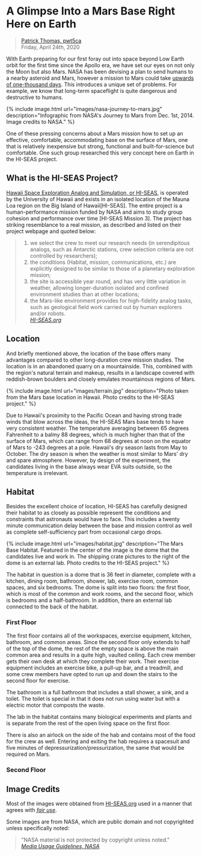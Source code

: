 # A Glimpse Into a Mars Base Right Here on Earth

> [Patrick Thomas, pwt5ca](https://github.com/patthomasrick)  
> Friday, April 24th, 2020

With Earth preparing for our first foray out into space beyond Low Earth orbit for the first time since the Apollo era, we have set our eyes on not only the Moon but also Mars. NASA has been devising a plan to send humans to a nearby asteroid and Mars, however a mission to Mars could take [upwards of one-thousand days](https://nvite.jsc.nasa.gov/presentations/b2/D1_Mars_Connolly.pdf). This introduces a unique set of problems. For example, we know that long-term spaceflight is quite dangerous and destructive to humans.

{% include image.html url="images/nasa-journey-to-mars.jpg" description="Infographic from NASA's Journey to Mars from Dec. 1st, 2014. Image credits to NASA." %}

One of these pressing concerns about a Mars mission how to set up an effective, comfortable, accommodating base on the surface of Mars, one that is relatively inexpensive but strong, functional and built-for-science but comfortable. One such group researched this very concept here on Earth in the HI-SEAS project.

## What is the HI-SEAS Project?

[Hawaii Space Exploration Analog and Simulation, or HI-SEAS](https://hi-seas.org/), is operated by the University of Hawaii and exists in an isolated location of the Mauna Loa region on the Big Island of Hawaii[HI-SEAS]. The entire project is a human-performance mission funded by NASA and aims to study group cohesion and performance over time [HI-SEAS Mission 3]. The project has striking resemblance to a real mission, as described and listed on their project webpage and quoted below:

> 1. we select the crew to meet our research needs (in serendipitous analogs, such as Antarctic stations, crew selection criteria are not controlled by researchers);
> 2. the conditions (Habitat, mission, communications, etc.) are explicitly designed to be similar to those of a planetary exploration mission;
> 3. the site is accessible year round, and has very little variation in weather, allowing longer-duration isolated and confined environment studies than at other locations;
> 4. the Mars-like environment provides for high-fidelity analog tasks, such as geological field work carried out by human explorers and/or robots.  
> *[HI-SEAS.org](https://hi-seas.org/)*

## Location

And briefly mentioned above, the location of the base offers many advantages compared to other long-duration crew mission studies. The location is in an abandoned quarry on a mountainside. This, combined with the region's natural terrain and makeup, results in a landscape covered with reddish-brown boulders and closely emulates mountainous regions of Mars.

{% include image.html url="images/terrain.jpg" description="Photo taken from the Mars base location in Hawaii. Photo credits to the HI-SEAS project." %}

Due to Hawaii's proximity to the Pacific Ocean and having strong trade winds that blow across the ideas, the HI-SEAS Mars base tends to have very consistent weather. The temperature averaging between 65 degrees Fahrenheit to a balmy 88 degrees, which is much higher than that of the surface of Mars, which can range from 68 degrees at noon on the equator of Mars to -243 degrees at a pole. Hawaii's dry season lasts from May to October. The dry season is when the weather is most similar to Mars' dry and spare atmosphere. However, by design of the experiment, the candidates living in the base always wear EVA suits outside, so the temperature is irrelevant.

## Habitat

Besides the excellent choice of location, HI-SEAS has carefully designed their habitat to as closely as possible represent the conditions and constraints that astronauts would have to face. This includes a twenty minute communication delay between the base and mission control as well as complete self-sufficiency part from occasional cargo drops.

{% include image.html url="images/habitat.jpg" description="The Mars Base Habitat. Featured in the center of the image is the dome that the candidates live and work in. The shipping crate pictures to the right of the dome is an external lab. Photo credits to the HI-SEAS project." %}

The habitat in question is a dome that is 36 feet in diameter, complete with a kitchen, dining room, bathroom, shower, lab, exercise room, common spaces, and six bedrooms. The dome is split into two floors: the first floor, which is most of the common and work rooms, and the second floor, which is bedrooms and a half-bathroom. In addition, there an external lab connected to the back of the habitat.

### First Floor

The first floor contains all of the workspaces, exercise equipment, kitchen, bathroom, and common areas. Since the second floor only extends to half of the top of the dome, the rest of the empty space is above the main common area and results in a quite high, vaulted ceiling. Each crew member gets their own desk at which they complete their work. Their exercise equipment includes an exercise bike, a pull-up bar, and a treadmill, and some crew members have opted to run up and down the stairs to the second floor for exercise.

The bathroom is a full bathroom that includes a stall shower, a sink, and a toilet. The toilet is special in that it does not run using water but with a electric motor that composts the waste.

The lab in the habitat contains many biological experiments and plants and is separate from the rest of the open living space on the first floor. 

There is also an airlock on the side of the hab and contains most of the food for the crew as well. Entering and exiting the hab requires a spacesuit and five minutes of depressurization/pressurization, the same that would be required on Mars.

### Second Floor

## Image Credits

Most of the images were obtained from [HI-SEAS.org](https://hi-seas.org/) used in a manner that agrees with *[fair use](https://en.wikipedia.org/wiki/Fair_use)*.

Some images are from NASA, which are public domain and not copyrighted unless specifically noted:

> "NASA material is not protected by copyright unless noted."  
> *[Media Usage Guidelines, NASA](https://www.nasa.gov/multimedia/guidelines/index.html)*

